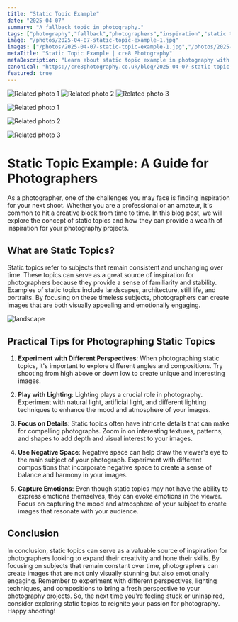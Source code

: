 ```yaml
---
title: "Static Topic Example"
date: "2025-04-07"
summary: "A fallback topic in photography."
tags: ["photography","fallback","photographers","inspiration","static topics","landscapes","lighting","details","emotions","creativity","compositions","perspectives"]
image: "/photos/2025-04-07-static-topic-example-1.jpg"
images: ["/photos/2025-04-07-static-topic-example-1.jpg","/photos/2025-04-07-static-topic-example-2.jpg","/photos/2025-04-07-static-topic-example-3.jpg"]
metaTitle: "Static Topic Example | cre8 Photography"
metaDescription: "Learn about static topic example in photography with practical tips and insights."
canonical: "https://cre8photography.co.uk/blog/2025-04-07-static-topic-example"
featured: true
---
```


<!-- Gallery as HTML -->

<div class="grid grid-cols-1 sm:grid-cols-2 md:grid-cols-3 gap-4">
  <img src="/photos/2025-04-07-static-topic-example-1.jpg" alt="Related photo 1" class="w-full rounded-lg" />
<img src="/photos/2025-04-07-static-topic-example-2.jpg" alt="Related photo 2" class="w-full rounded-lg" />
<img src="/photos/2025-04-07-static-topic-example-3.jpg" alt="Related photo 3" class="w-full rounded-lg" />
</div>


<!-- Gallery as Markdown -->
![Related photo 1](/photos/2025-04-07-static-topic-example-1.jpg)


![Related photo 2](/photos/2025-04-07-static-topic-example-2.jpg)


![Related photo 3](/photos/2025-04-07-static-topic-example-3.jpg)



# Static Topic Example: A Guide for Photographers

As a photographer, one of the challenges you may face is finding inspiration for your next shoot. Whether you are a professional or an amateur, it's common to hit a creative block from time to time. In this blog post, we will explore the concept of static topics and how they can provide a wealth of inspiration for your photography projects. 

## What are Static Topics?

Static topics refer to subjects that remain consistent and unchanging over time. These topics can serve as a great source of inspiration for photographers because they provide a sense of familiarity and stability. Examples of static topics include landscapes, architecture, still life, and portraits. By focusing on these timeless subjects, photographers can create images that are both visually appealing and emotionally engaging.

![landscape](/path/to/landscape.jpg)

## Practical Tips for Photographing Static Topics

1. **Experiment with Different Perspectives**: When photographing static topics, it's important to explore different angles and compositions. Try shooting from high above or down low to create unique and interesting images.

2. **Play with Lighting**: Lighting plays a crucial role in photography. Experiment with natural light, artificial light, and different lighting techniques to enhance the mood and atmosphere of your images.

3. **Focus on Details**: Static topics often have intricate details that can make for compelling photographs. Zoom in on interesting textures, patterns, and shapes to add depth and visual interest to your images.

4. **Use Negative Space**: Negative space can help draw the viewer's eye to the main subject of your photograph. Experiment with different compositions that incorporate negative space to create a sense of balance and harmony in your images.

5. **Capture Emotions**: Even though static topics may not have the ability to express emotions themselves, they can evoke emotions in the viewer. Focus on capturing the mood and atmosphere of your subject to create images that resonate with your audience.

## Conclusion

In conclusion, static topics can serve as a valuable source of inspiration for photographers looking to expand their creativity and hone their skills. By focusing on subjects that remain constant over time, photographers can create images that are not only visually stunning but also emotionally engaging. Remember to experiment with different perspectives, lighting techniques, and compositions to bring a fresh perspective to your photography projects. So, the next time you're feeling stuck or uninspired, consider exploring static topics to reignite your passion for photography. Happy shooting!

